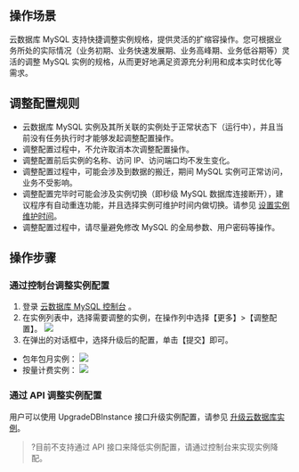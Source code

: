## 操作场景
云数据库 MySQL 支持快捷调整实例规格，提供灵活的扩缩容操作。您可根据业务所处的实际情况（业务初期、业务快速发展期、业务高峰期、业务低谷期等）灵活的调整 MySQL 实例的规格，从而更好地满足资源充分利用和成本实时优化等需求。

<span id="guize"></span>

## 调整配置规则
- 云数据库 MySQL 实例及其所关联的实例处于正常状态下（运行中），并且当前没有任务执行时才能够发起调整配置操作。
- 调整配置过程中，不允许取消本次调整配置操作。
- 调整配置前后实例的名称、访问 IP、访问端口均不发生变化。
- 调整配置过程中，可能会涉及到数据的搬迁，期间 MySQL 实例可正常访问，业务不受影响。
- 调整配置完毕时可能会涉及实例切换（即秒级 MySQL 数据库连接断开），建议程序有自动重连功能，并且选择实例可维护时间内做切换。请参见 [设置实例维护时间](https://intl.cloud.tencent.com/document/product/236/10929)。
- 调整配置过程中，请尽量避免修改 MySQL 的全局参数、用户密码等操作。

## 操作步骤
### 通过控制台调整实例配置
1. 登录 [云数据库 MySQL 控制台](https://console.cloud.tencent.com/cdb) 。
2. 在实例列表中，选择需要调整的实例，在操作列中选择【更多】>【调整配置】。
![](https://main.qcloudimg.com/raw/5e11e34450b77d4c34b2077e0254b1d9.png)
3. 在弹出的对话框中，选择升级后的配置，单击【提交】即可。
 - 包年包月实例：
![](https://main.qcloudimg.com/raw/7b3a16b9634b47c918a3079f72e8e3ec.png)
 - 按量计费实例：
![](https://main.qcloudimg.com/raw/337f7323bb9b445a666aac820868ef54.png)

### 通过 API 调整实例配置
用户可以使用 UpgradeDBInstance 接口升级实例配置，请参见 [升级云数据库实例](http://intl.cloud.tencent.com/document/product/236/15876)。
>?目前不支持通过 API 接口来降低实例配置，请通过控制台来实现实例降配。
